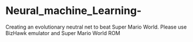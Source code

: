 # Neural_machine_Learning-
Creating an evolutionary neutral net to beat Super Mario World.
Please use BizHawk emulator and Super Mario World ROM
